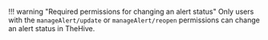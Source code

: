 !!! warning "Required permissions for changing an alert status"
    Only users with the `manageAlert/update` or `manageAlert/reopen` permissions can change an alert status in TheHive.